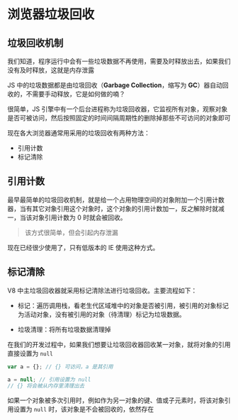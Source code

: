 # 浏览器垃圾回收



## 垃圾回收机制

我们知道，程序运行中会有一些垃圾数据不再使用，需要及时释放出去，如果我们没有及时释放，这就是内存泄露

JS 中的垃圾数据都是由垃圾回收（**Garbage Collection**，缩写为 **GC**）器自动回收的，不需要手动释放，它是如何做的喃？

很简单，JS 引擎中有一个后台进程称为垃圾回收器，它监视所有对象，观察对象是否可被访问，然后按照固定的时间间隔周期性的删除掉那些不可访问的对象即可

现在各大浏览器通常用采用的垃圾回收有两种方法：

- 引用计数
- 标记清除



## 引用计数

最早最简单的垃圾回收机制，就是给一个占用物理空间的对象附加一个引用计数器，当有其它对象引用这个对象时，这个对象的引用计数加一，反之解除时就减一，当该对象引用计数为 0 时就会被回收。

> 该方式很简单，但会引起内存泄漏

现在已经很少使用了，只有低版本的 IE 使用这种方式。



## 标记清除

V8 中主垃圾回收器就采用标记清除法进行垃圾回收。主要流程如下：

- 标记：遍历调用栈，看老生代区域堆中的对象是否被引用，被引用的对象标记为活动对象，没有被引用的对象（待清理）标记为垃圾数据。

- 垃圾清理：将所有垃圾数据清理掉

  

在我们的开发过程中，如果我们想要让垃圾回收器回收某一对象，就将对象的引用直接设置为 `null`

```javascript
var a = {}; // {} 可访问，a 是其引用

a = null; // 引用设置为 null
// {} 将会被从内存里清理出去
```



如果一个对象被多次引用时，例如作为另一对象的键、值或子元素时，将该对象引用设置为 `null` 时，该对象是不会被回收的，依然存在
